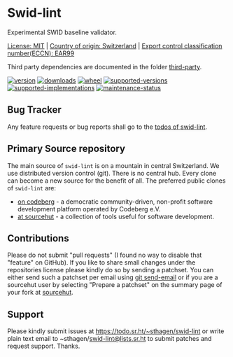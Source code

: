 # Swid-lint

Experimental SWID baseline validator.

[License: MIT](https://git.sr.ht/~sthagen/swid-lint/tree/default/item/LICENSE) |
[Country of origin: Switzerland](https://git.sr.ht/~sthagen/swid-lint/tree/default/item/COUNTRY-OF-ORIGIN) |
[Export control classification number(ECCN): EAR99](https://git.sr.ht/~sthagen/swid-lint/tree/default/item/EXPORT-CONTROL-CLASSIFICATION-NUMBER)

Third party dependencies are documented in the folder [third-party](third-party/README.md).

[![version](https://img.shields.io/pypi/v/swid-lint.svg?style=flat)](https://pypi.python.org/pypi/swid-lint/)
[![downloads](https://static.pepy.tech/badge/swid-lint/month)](https://pepy.tech/project/swid-lint)
[![wheel](https://img.shields.io/pypi/wheel/swid-lint.svg?style=flat)](https://pypi.python.org/pypi/swid-lint/)
[![supported-versions](https://img.shields.io/pypi/pyversions/swid-lint.svg?style=flat)](https://pypi.python.org/pypi/swid-lint/)
[![supported-implementations](https://img.shields.io/pypi/implementation/swid-lint.svg?style=flat)](https://pypi.python.org/pypi/swid-lint/)
[![maintenance-status](https://img.shields.io/github/commit-activity/y/sthagen/swid-lint.svg?style=flat)](https://git.sr.ht/~sthagen/swid-lint/log)

## Bug Tracker

Any feature requests or bug reports shall go to the [todos of swid-lint](https://todo.sr.ht/~sthagen/swid-lint).

## Primary Source repository

The main source of `swid-lint` is on a mountain in central Switzerland.
We use distributed version control (git).
There is no central hub.
Every clone can become a new source for the benefit of all.
The preferred public clones of `swid-lint` are:

* [on codeberg](https://codeberg.org/sthagen/swid-lint) - a democratic community-driven, non-profit software development platform operated by Codeberg e.V.
* [at sourcehut](https://git.sr.ht/~sthagen/swid-lint) - a collection of tools useful for software development.

## Contributions

Please do not submit "pull requests" (I found no way to disable that "feature" on GitHub).
If you like to share small changes under the repositories license please kindly do so by sending a patchset.
You can either send such a patchset per email using [git send-email](https://git-send-email.io) or 
if you are a sourcehut user by selecting "Prepare a patchset" on the summary page of your fork at [sourcehut](https://git.sr.ht/).

## Support

Please kindly submit issues at <https://todo.sr.ht/~sthagen/swid-lint> or write plain text email to ~sthagen/swid-lint@lists.sr.ht to submit patches and request support. Thanks.
